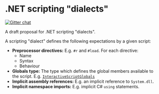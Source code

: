 # .NET scripting "dialects"

[![Gitter chat](https://badges.gitter.im/dotnet-scripting/general.png)](https://gitter.im/dotnet-scripting/general)

A draft proposal for .NET scripting "dialects".

A scripting "dialect" defines the following expectations by a given script:

- **Preprocessor directives:** E.g. `#r` and `#load`. For each directive:
  - Name
  - Syntax
  - Behaviour
- **Globals type:** The type which defines the global members available to the script. E.g. [`InteractiveScriptGlobals`](https://github.com/dotnet/roslyn/blob/b1fc93e4b6873e7a3e53f5e4a524941906a1ba0d/src/Scripting/Core/Hosting/InteractiveScriptGlobals.cs)
- **Implicit assembly references:** E.g. an implicit reference to `System.dll`.
- **Implicit namespace imports:** E.g. implicit C# `using` statements.
